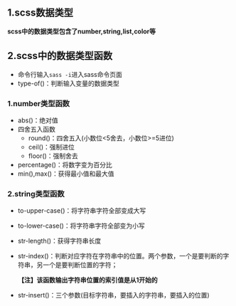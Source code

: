 ## 1.scss数据类型

**scss中的数据类型包含了number,string,list,color等**

## 2.scss中的数据类型函数

- 命令行输入`sass -i`进入sass命令页面
- type-of()：判断输入变量的数据类型

### 1.number类型函数

- abs()：绝对值
- 四舍五入函数
  - round()：四舍五入(小数位<5舍去，小数位>=5进位)
  - ceil()：强制进位
  - floor()：强制舍去
- percentage()：将数字变为百分比
- min(),max()：获得最小值和最大值

### 2.string类型函数

- to-upper-case()：将字符串字符全部变成大写

- to-lower-case()：将字符串字符全部变为小写

- str-length()：获得字符串长度

- str-index()：判断对应字符在字符串中的位置。两个参数，一个是要判断的字符串，另一个是要判断位置的字符；

  **【注】该函数输出字符串位置的索引值是从1开始的**

- str-insert()：三个参数(目标字符串，要插入的字符串，要插入的位置)

